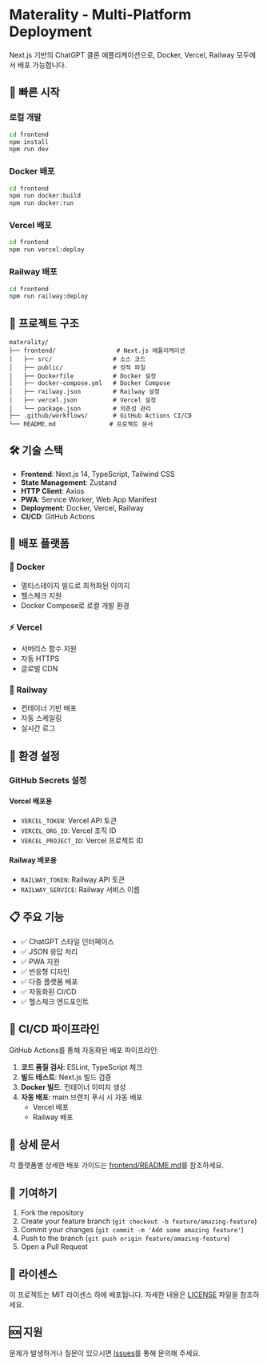 # Materality - Multi-Platform Deployment

Next.js 기반의 ChatGPT 클론 애플리케이션으로, Docker, Vercel, Railway 모두에서 배포 가능합니다.

## 🚀 빠른 시작

### 로컬 개발
```bash
cd frontend
npm install
npm run dev
```

### Docker 배포
```bash
cd frontend
npm run docker:build
npm run docker:run
```

### Vercel 배포
```bash
cd frontend
npm run vercel:deploy
```

### Railway 배포
```bash
cd frontend
npm run railway:deploy
```

## 📁 프로젝트 구조

```
materality/
├── frontend/                 # Next.js 애플리케이션
│   ├── src/                 # 소스 코드
│   ├── public/              # 정적 파일
│   ├── Dockerfile           # Docker 설정
│   ├── docker-compose.yml   # Docker Compose
│   ├── railway.json         # Railway 설정
│   ├── vercel.json          # Vercel 설정
│   └── package.json         # 의존성 관리
├── .github/workflows/       # GitHub Actions CI/CD
└── README.md               # 프로젝트 문서
```

## 🛠️ 기술 스택

- **Frontend**: Next.js 14, TypeScript, Tailwind CSS
- **State Management**: Zustand
- **HTTP Client**: Axios
- **PWA**: Service Worker, Web App Manifest
- **Deployment**: Docker, Vercel, Railway
- **CI/CD**: GitHub Actions

## 🚀 배포 플랫폼

### 🐳 Docker
- 멀티스테이지 빌드로 최적화된 이미지
- 헬스체크 지원
- Docker Compose로 로컬 개발 환경

### ⚡ Vercel
- 서버리스 함수 지원
- 자동 HTTPS
- 글로벌 CDN

### 🚂 Railway
- 컨테이너 기반 배포
- 자동 스케일링
- 실시간 로그

## 🔧 환경 설정

### GitHub Secrets 설정

#### Vercel 배포용
- `VERCEL_TOKEN`: Vercel API 토큰
- `VERCEL_ORG_ID`: Vercel 조직 ID
- `VERCEL_PROJECT_ID`: Vercel 프로젝트 ID

#### Railway 배포용
- `RAILWAY_TOKEN`: Railway API 토큰
- `RAILWAY_SERVICE`: Railway 서비스 이름

## 📋 주요 기능

- ✅ ChatGPT 스타일 인터페이스
- ✅ JSON 응답 처리
- ✅ PWA 지원
- ✅ 반응형 디자인
- ✅ 다중 플랫폼 배포
- ✅ 자동화된 CI/CD
- ✅ 헬스체크 엔드포인트

## 🔄 CI/CD 파이프라인

GitHub Actions를 통해 자동화된 배포 파이프라인:

1. **코드 품질 검사**: ESLint, TypeScript 체크
2. **빌드 테스트**: Next.js 빌드 검증
3. **Docker 빌드**: 컨테이너 이미지 생성
4. **자동 배포**: main 브랜치 푸시 시 자동 배포
   - Vercel 배포
   - Railway 배포

## 📖 상세 문서

각 플랫폼별 상세한 배포 가이드는 [frontend/README.md](frontend/README.md)를 참조하세요.

## 🤝 기여하기

1. Fork the repository
2. Create your feature branch (`git checkout -b feature/amazing-feature`)
3. Commit your changes (`git commit -m 'Add some amazing feature'`)
4. Push to the branch (`git push origin feature/amazing-feature`)
5. Open a Pull Request

## 📄 라이센스

이 프로젝트는 MIT 라이센스 하에 배포됩니다. 자세한 내용은 [LICENSE](LICENSE) 파일을 참조하세요.

## 🆘 지원

문제가 발생하거나 질문이 있으시면 [Issues](../../issues)를 통해 문의해 주세요. 